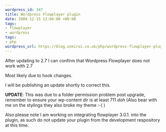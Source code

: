 ```yaml
--- 
wordpress_id: 347
title: Wordpress Flowplayer plugin
date: 2008-12-15 12:04:00 +00:00
tags: 
- flowplayer
- wordpress
tags: 
- php
wordpress_url: https://blog.oneiroi.co.uk/php/wordpress-flowplayer-plugin
---
```

After updating to 2.7 I can confirm that Wordpress Flowplayer does not work with 2.7

Most likely due to hook changes.

I will be publishing an update shortly to correct this.

<strong>
</strong>

<strong>UPDATE</strong>: This was due to a folder permission problem post upgrade, remember to ensure your wp-content dir is at least 711 *doh* (Also bear with me on the stylings they also broke my theme :-( )

Also please note I am working on integrating flowplayer 3.0.1. into the plugin, as such do not update your plugin from the development respository at this time.
